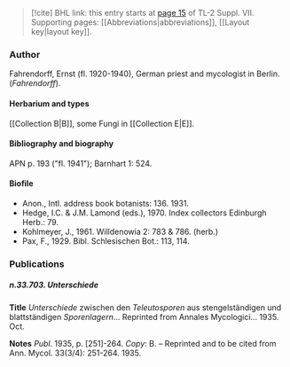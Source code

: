> [!cite] BHL link: this entry starts at [page 15](https://www.biodiversitylibrary.org/item/103834#page/37/mode/1up) of TL-2 Suppl. VII.
> Supporting pages: [[Abbreviations|abbreviations]], [[Layout key|layout key]].

### Author

Fahrendorff, Ernst (fl. 1920-1940), German priest and mycologist in Berlin. (*Fahrendorff*).

#### Herbarium and types

[[Collection B|B]], some Fungi in [[Collection E|E]].

#### Bibliography and biography

APN p. 193 ("fl. 1941"); Barnhart 1: 524.

#### Biofile

- Anon., Intl. address book botanists: 136. 1931.
- Hedge, I.C. & J.M. Lamond (eds.), 1970. Index collectors Edinburgh Herb.: 79.
- Kohlmeyer, J., 1961. Willdenowia 2: 783 & 786. (herb.)
- Pax, F., 1929. Bibl. Schlesischen Bot.: 113, 114.

### Publications

##### n.33.703. Unterschiede

**Title**
*Unterschiede* zwischen den *Teleutosporen* aus stengelständigen und blattständigen *Sporenlagern*... Reprinted from Annales Mycologici... 1935. Oct.

**Notes**
*Publ*. 1935, p. \[251\]-264. *Copy*: B. – Reprinted and to be cited from Ann. Mycol. 33(3/4): 251-264. 1935.

